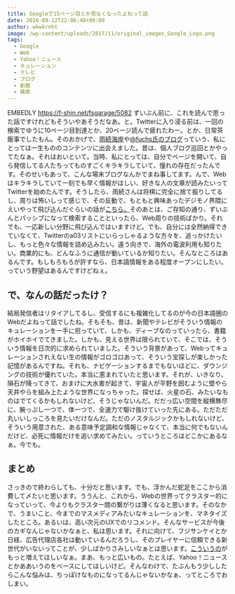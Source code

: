 ```yaml
---
title: Googleで15ページ目とか見なくなったよねって話
date: 2016-09-12T22:06:48+09:00
author: wkwkrnht
image: /wp-content/uploads/2017/11/original_images_Google_Logo.png
tags:
  - Google
  - Web
  - Yahoo！ニュース
  - キュレーション
  - テレビ
  - ブログ
  - 新聞
  - 検索
---
```

EMBEDLY https://f-shin.net/fsgarage/5082
ずいぶん前に、これを読んで思った話ですけれどもそういやあそうだなあ。と。Twitterに入り浸る前は、一回の検索でゆうに10ページ目到達とか、20ページ読んで疲れたわー。とか、日常茶飯事でしたもん。そのおかげで、[雨続海岸](http://ametsugu.net/)や[@fuchs氏のブログ](http://r-ryuga.sblo.jp/)っていう、私にとっては一生もののコンテンツに出会えました。昔は、個人ブログ巡回とかやってたなぁ。それはおいといて。当時、私にとっては、自分でページを開いて、自ら発信してる人たちってものすごくキラキラしていて、憧れの存在だったんです。そのせいもあって、こんな場末ブログなんかでまね事してます。んで、Webはキラキラしていて一刻でも早く情報がほしい、好きな人の文章が読みたいってTwitterを始めたんです。そうしたら、雨続さんは将棋に完全に捨て振りしてるし、周りは怖いしって感じで、その反動で、もともと興味あったデジモノ界隈にえいやって飛び込んだぐらいの話が[こちら。](http://wkwkrnht.gegahost.net/twitter/14)そのあとは、ご存知の通り、ずいぶんとパッシブになって検索することといったら、Web周りの技術ばかり。それでも、一応新しい分野に飛び込んではいますけど。でも、自分には全然納得できていなくて、Twitterのa03リストにいらっしゃるような方々を、追っかけたいし、もっと色々な情報を詰め込みたい。違う向きで、海外の電波利用も知りたい。商業的にも、どんなふうに通信が動いているか知りたい。そんなところはあるんです。もしもろもろが許すなら、日本語情報をある程度オープンにしたい。っていう野望はあるんですけどねぇ。

## で、なんの話だったけ？

結局発信者はリタイアしてるし、受信するにも複雑化してるのが今の日本語圏のWebだよねって話でしたね。そもそも、昔は、新聞やテレビがそういう情報のキュレーションを一手に担っていて、しかも、ディープなのっていったら、書籍がホイホイでてきました。しかも、見える世界は限られていて、そこでは、そういう情報を日次的に求められていました。そういう背景があって、Webってキュレーションされえない生の情報がゴロゴロあって、そういう宝探しが楽しかった記憶があるんですね。それも、ナビゲーションするまでもないほどに、ダウンジングの技術が優れていた。本当に恵まれていたと思います。それが、いきなり、隕石が降ってきて、おまけに大水害が起きて、宇宙人が平野を囲むように壁やら天井やらを組み上たような世界になっちゃった。探せば、火星の石、みたいなものはでてくるかもしれないけど、そうじゃないんだ。だだっ広い空間を縦横無尽に、腕っぷし一つで、体一つで、全速力で駆け抜けていった先にある。ただただ丸いいしっころを見たいだけなんだ。ただのノスタルジックかもしれないけど、そういう用意された、ある意味予定調和な情報じゃなくて、本当に何でもないんだけど、必死に情報だけを追い求めてみたい。っていうところはどこかにあるなぁ。今でも。

## まとめ

さっきので終わらしても、十分だと思います。でも、浮かんだ蛇足をここから消費して〆たいと思います。ううんと、これから、Webの世界ってクラスター的になっていって、今よりもクラスター間の繋がりは薄くなると思います。そのなかで、うまいこと、今までのマスメディアみたいなキュレーションを、マネタイズしたところ。あるいは、高い次元のUXでのリコメンド。そんなサービスが今後のカギなんじゃないかなぁと、私は思います。それに向けて、フジサンケイとか日経、広告代理店各社は動いているんだろうし、そのプレイヤーに信頼できる新世代がいないってことが、少しばかりさみしいなぁとは思います。[こういうの](https://kadenkaigi.com/category/appliance)がもっと増えてほしいなぁ。まあ、もっと広いもの。たとえば、Yahoo！ニュースとかああいうのをベースにしてほしいけど。そんなわけで、たぶんもう少ししたらこんな悩みは、ちっぽけなものになってるんじゃないかなぁ、ってところでおしまい。